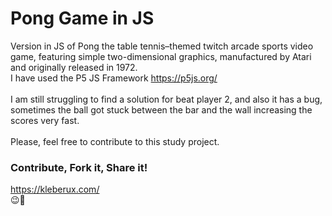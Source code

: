 # Pong Game in JS
Version in JS of Pong the table tennis–themed twitch arcade sports video game, featuring simple two-dimensional graphics, manufactured by Atari and originally released in 1972.
<br>
I have used the P5 JS Framework https://p5js.org/
<br>
<br>
I am still struggling to find a solution for beat player 2, and also it has a bug, sometimes the ball got stuck between the bar and the wall increasing the scores very fast.
<br>
<br>
Please, feel free to contribute to this study project.

### Contribute, Fork it, Share it!
https://kleberux.com/
<br>
😉🚀

